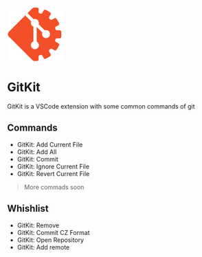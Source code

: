 ![logo](/images/icon.png)
# GitKit
GitKit is a VSCode extension with some common commands of git

## Commands

* GitKit: Add Current File
* GitKit: Add All
* GitKit: Commit
* GitKit: Ignore Current File
* GitKit: Revert Current File

> More commads soon


## Whishlist

* GitKit: Remove
* GitKit: Commit CZ Format
* GitKit: Open Repository
* GitKit: Add remote

